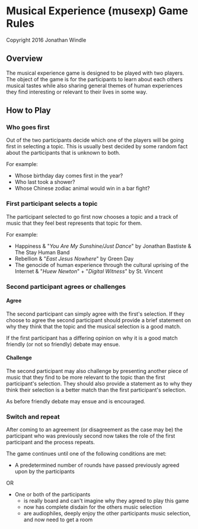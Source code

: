 # Musical Experience (musexp) Game Rules

Copyright 2016 Jonathan Windle

## Overview

The musical experience game is designed to be played with two players. The
object of the game is for the participants to learn about each others musical
tastes while also sharing general themes of human experiences they find
interesting or relevant to their lives in some way.

## How to Play

### Who goes first

Out of the two participants decide which one of the players will be going first
in selecting a topic. This is usually best decided by some random fact about the
participants that is unknown to both.

For example:

* Whose birthday day comes first in the year?
* Who last took a shower?
* Whose Chinese zodiac animal would win in a bar fight?

### First participant selects a topic

The participant selected to go first now chooses a topic and a track of music
that they feel best represents that topic for them.

For example:

* Happiness & "_You Are My Sunshine/Just Dance_" by Jonathan Bastiste & The Stay
  Human Band
* Rebellion & "_East Jesus Nowhere_" by Green Day
* The genocide of human experience through the cultural uprising of the Internet
  & "_Huew Newton_" + "_Digital Witness_" by St. Vincent

### Second participant agrees or challenges

#### Agree

The second participant can simply agree with the first's selection. If they
choose to agree the second participant should provide a brief statement on
why they think that the topic and the musical selection is a good match.

If the first participant has a differing opinion on why it is a good match
friendly (or not so friendly) debate may ensue.

#### Challenge

The second participant may also challenge by presenting another piece of music
that they find to be more relevant to the topic than the first participant's
selection. They should also provide a statement as to why they think their
selection is a better match than the first participant's selection.

As before friendly debate may ensue and is encouraged.

### Switch and repeat

After coming to an agreement (or disagreement as the case may be) the
participant who was previously second now takes the role of the first
participant and the process repeats.

The game continues until one of the following conditions are met:

* A predetermined number of rounds have passed previously agreed upon by the
  participants

OR

* One or both of the participants
    * is really board and can't imagine why they agreed to play this game
    * now has complete disdain for the others music selection
    * are audiophiles, deeply enjoy the other participants music selection, and
      now need to get a room
